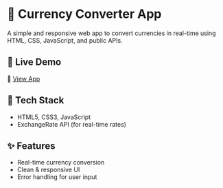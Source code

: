 # 💱 Currency Converter App

A simple and responsive web app to convert currencies in real-time using HTML, CSS, JavaScript, and public APIs.



## 🚀 Live Demo  
🔗 [View App](https://rupeshborse17.github.io/Currency_Converter_app/)


## 🔧 Tech Stack

- HTML5, CSS3, JavaScript  
- ExchangeRate API (for real-time rates)


## ✨ Features

- Real-time currency conversion  
- Clean & responsive UI  
- Error handling for user input





